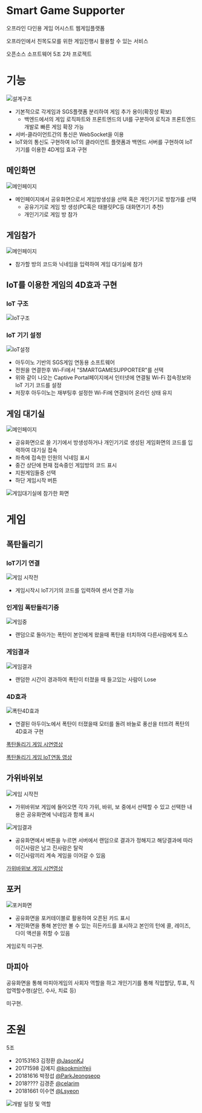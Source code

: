 # Smart Game Supporter
오프라인 다인용 게임 어시스트 웹게임플랫폼

오프라인에서 친목도모를 위한 게임진행시 활용할 수 있는 서비스

오픈소스 소프트웨어 5조 2차 프로젝트


# 기능
![설계구조](./Docs/IMAGES/구조.png)
- 기본적으로 각게임과 SGS플랫폼 분리하여 게임 추가 용이(확장성 확보)
  - 백엔드에서의 게임 로직파트와 프론트엔드의 UI를 구분하여 로직과 프론트엔드 개발로 빠른 게임 확장 가능
- 서버-클라이언트간의 통신은 WebSocket을 이용
- IoT와의 통신도 구현하여 IoT의 클라이언트 플랫폼과 백엔드 서버를 구현하여 IoT기기를 이용한 4D게임 효과 구현

## 메인화면
![메인페이지](./Docs/IMAGES/메인.png)
- 메인페이지에서 공유화면으로서 게임방생성을 선택 혹은 개인기기로 방참가를 선택
  - 공유기기로 게임 방 생성(PC혹은 태블릿PC등 대화면기기 추천)
  - 개인기기로 게임 방 참가

## 게임참가
![메인페이지](./Docs/IMAGES/게임참가(개인기기).png)
- 참가할 방의 코드와 닉네임을 입력하여 게임 대기실에 참가

## IoT를 이용한 게임의 4D효과 구현
### IoT 구조
![IoT구조](./Docs/IMAGES/IoT구조.png)

### IoT 기기 설정
![IoT설정](./Docs/IMAGES/IoT설정.png)
- 아두이노 기반의 SGS게임 연동용 소프트웨어
- 전원을 연결한후 Wi-Fi에서 "SMARTGAMESUPPORTER"를 선택
- 위와 같이 나오는 Captive Portal페이지에서 인터넷에 연결될 Wi-Fi 접속정보와 IoT 기기 코드를 설정
- 저장후 아두이노는 재부팅후 설정한 Wi-Fi에 연결되어 온라인 상태 유지


## 게임 대기실
![메인페이지](./Docs/IMAGES/게임생성(공유보드).png)
- 공유화면으로 쓸 기기에서 방생성하거나 개인기기로 생성된 게임화면의 코드를 입력하여 대기실 접속
- 좌측에 접속한 인원의 닉네임 표시
- 중간 상단에 현재 접속중인 게임방의 코드 표시
- 지원게임들중 선택
- 하단 게임시작 버튼

![게임대기실에 참가한 화면](./Docs/IMAGES/게임대기실_여러기기.png)

# 게임

## 폭탄돌리기
### IoT기기 연결
![게임 시작전](./Docs/IMAGES/폭탄1.png)
- 게임시작시 IoT기기의 코드를 입력하여 센서 연결 가능

### 인게임 폭탄돌리기중
![게임중](./Docs/IMAGES/폭탄2.png)
- 랜덤으로 돌아가는 폭탄이 본인에게 왔을때 폭탄을 터치하여 다른사람에게 토스

### 게임결과
![게임결과](./Docs/IMAGES/폭탄3.png)
- 랜덤한 시간이 경과하여 폭탄이 터졌을 때 들고있는 사람이 Lose

### 4D효과
![폭탄4D효과](./Docs/IMAGES/폭탄4D효과.png)
- 연결된 아두이노에서 폭탄이 터졌을때 모터를 돌려 바늘로 풍선을 터뜨려 폭탄의 4D효과 구현

[폭탄돌리기 게임 시연영상](https://youtu.be/5Bcre34f8AQ)

[폭탄돌리기 게임 IoT연동 영상](https://youtu.be/WXsf5NI94nE)


## 가위바위보
![게임 시작전](./Docs/IMAGES/가위바위보_시작전.png)
- 가위바위보 게임에 들어오면 각자 가위, 바위, 보 중에서 선택할 수 있고 선택한 내용은 공유화면에 닉네임과 함께 표시


![게임결과](./Docs/IMAGES/가위바위보_결과.png)
- 공유화면에서 버튼을 누르면 서버에서 랜덤으로 결과가 정해지고 해당결과에 따라 이긴사람은 남고 진사람은 탈락
- 이긴사람끼리 계속 게임을 이어갈 수 있음

[가위바위보 게임 시연영상](https://youtu.be/0R5xAwK7NLM)


## 포커
![포커화면](./Docs/IMAGES/포커.png)
- 공유화면을 포커테이블로 활용하여 오픈된 카드 표시
- 개인화면을 통해 본인만 볼 수 있는 히든카드를 표시하고 본인의 턴에 콜, 레이즈, 다이 액션을 취할 수 있음

게임로직 미구현.

## 마피아
공유화면을 통해 마피아게임의 사회자 역할을 하고 개인기기를 통해 직업할당, 투표, 직업역할수행(살인, 수사, 치료 등)

미구현.

# 조원
5조
 - 20153163 김정환 [@JasonKJ](https://github.com/JasonKJ)
 - 20171598 김예지 [@kookminYeji](https://github.com/kookminYeji)
 - 20181616 박정섭 [@ParkJeongseop](https://github.com/ParkJeongseop)
 - 2018???? 김경준 [@celarim](https://github.com/celarim)
 - 20181661 이수연 [@Lsyeon](http://github.com/Lsyeon)

![개발 일정 및 역할](./Docs/IMAGES/개발일정및역할.png)
